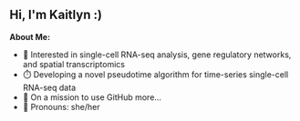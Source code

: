 ## Hi, I'm Kaitlyn :)

**About Me:**
- 🧬 Interested in single-cell RNA-seq analysis, gene regulatory networks, and spatial transcriptomics
- ⏱️ Developing a novel pseudotime algorithm for time-series single-cell RNA-seq data
- 🐋 On a mission to use GitHub more...
- 🔭 Pronouns: she/her



<!--
**kaitlynramesh/kaitlynramesh** is a ✨ _special_ ✨ repository because its `README.md` (this file) appears on your GitHub profile.

Here are some ideas to get you started:

- 🔭 I’m currently working on ...
- 🌱 I’m currently learning ...
- 👯 I’m looking to collaborate on ...
- 🤔 I’m looking for help with ...
- 💬 Ask me about ...
- 📫 How to reach me: ...
- 😄 Pronouns: ...
- ⚡ Fun fact: ...
-->
